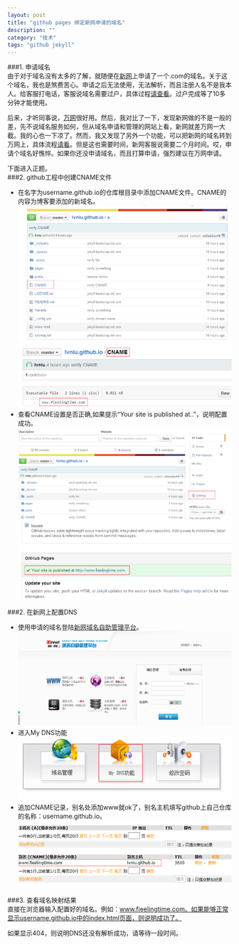 ```yaml
---
layout: post
title: "github pages 绑定新网申请的域名"
description: ""
category: "技术"
tags: "github jekyll" 
---
```


###1. 申请域名   
由于对于域名没有太多的了解，就随便在[新网](http://www.xinnet.com/)上申请了一个.com的域名。关于这个域名，我也是煞费苦心。申请之后无法使用，无法解析，而且注册人名不是我本人。给客服打电话，客服说域名需要过户，具体过程[请查看](http://www.xinnet.com/service/cjwt/domain/guohu/1184.html)。过户完成等了10多分钟才能使用。   


后来，才听同事说，[万网](http://wanwang.aliyun.com/domain/)很好用。然后，我对比了一下，发现新网做的不是一般的差，先不说域名服务如何，但从域名申请和管理的网站上看，新网就差万网一大截。我的心也一下凉了。然而，我又发现了另外一个功能，可以把新网的域名转到万网上，具体流程[请看](http://help.aliyun.com/knowledge_detail/6555809.html?spm=5176.789002828.3.3.lWZUX6)。但是这也需要时间，新网客服说需要二个月时间。哎，申请个域名好憔悴。如果你还没申请域名，而且打算申请，强烈建议在万网申请。   



下面进入正题。    
###2. github工程中创建CNAME文件   
- 在名字为username.github.io的仓库根目录中添加CNAME文件。CNAME的内容为博客要添加的新域名。   
![alt_text](/public/img/github/lvniu.png)   
![alt_text](/public/img/github/CNAME.png)   
- 查看CNAME设置是否正确,如果提示“Your site is published at..”，说明配置成功。   
![alt_text](/public/img/github/Settings1.png)   
![alt_text](/public/img/github/Settings2.png)     



###2. 在新网上配置DNS     

- 使用申请的域名登陆[新网域名自助管理平台](http://dcp.xinnet.com/Modules/agent/domain/domain_manage.jsp)。   
![alt_text](/public/img/github/xinwang.jpg)   
- 进入My DNS功能     
![alt_text](/public/img/github/mydns.png)    
- 追加CNAME记录，别名处添加www就ok了，别名主机填写github上自己仓库的名称：username.github.io。      
![alt_text](/public/img/github/cnamedns.png)   


###3. 查看域名映射结果   
直接在浏览器输入配置好的域名。例如：www.fieelingtime.com。如果能够正常显示username.github.io中的index.html页面，则说明成功了。   


如果显示404，则说明DNS还没有解析成功，请等待一段时间。
